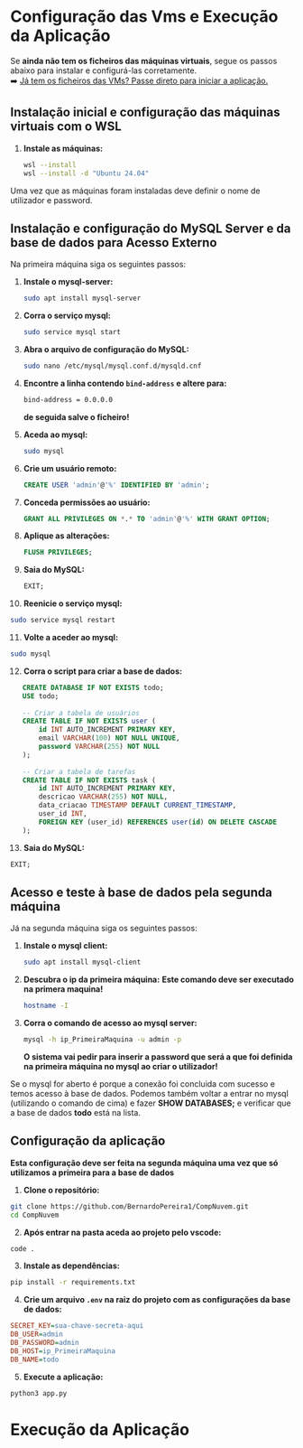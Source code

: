 # Configuração das Vms e Execução da Aplicação

Se **ainda não tem os ficheiros das máquinas virtuais**, segue os passos abaixo para instalar e configurá-las corretamente.  
➡️ [Já tem os ficheiros das VMs? Passe direto para iniciar a aplicação.](#execução-da-aplicação)

## Instalação inicial e configuração das máquinas virtuais com o WSL 

1. **Instale as máquinas:**
   
   ```bash
   wsl --install
   wsl --install -d "Ubuntu 24.04"
   ```

Uma vez que as máquinas foram instaladas deve definir o nome de utilizador e password.


## Instalação e configuração do MySQL Server e da base de dados para Acesso Externo

Na primeira máquina siga os seguintes passos:

1. **Instale o mysql-server:**
   ```bash
   sudo apt install mysql-server
   ```
   
2. **Corra o serviço mysql:**
   ```bash
   sudo service mysql start
   ```
   
3. **Abra o arquivo de configuração do MySQL:**
   ```bash
   sudo nano /etc/mysql/mysql.conf.d/mysqld.cnf
   ```
   
4. **Encontre a linha contendo `bind-address` e altere para:**
   ```bash
   bind-address = 0.0.0.0
   ```
   **de seguida salve o ficheiro!**

5. **Aceda ao mysql:**
   ```bash
   sudo mysql
   ```
   
6. **Crie um usuário remoto:**
   ```sql
   CREATE USER 'admin'@'%' IDENTIFIED BY 'admin';
   ```
   
7. **Conceda permissões ao usuário:**
   ```sql
   GRANT ALL PRIVILEGES ON *.* TO 'admin'@'%' WITH GRANT OPTION;
   ```
   
8. **Aplique as alterações:**
   ```sql
   FLUSH PRIVILEGES;
   ```
   
9. **Saia do MySQL:**
   ```sql
   EXIT;
   ```
10. **Reenicie o serviço mysql:**
   ```bash
   sudo service mysql restart
   ```

11. **Volte a aceder ao mysql:**
   ```bash
   sudo mysql
   ```

12. **Corra o script para criar a base de dados:**
   ```sql
      CREATE DATABASE IF NOT EXISTS todo;
      USE todo;
      
      -- Criar a tabela de usuários
      CREATE TABLE IF NOT EXISTS user (
          id INT AUTO_INCREMENT PRIMARY KEY,
          email VARCHAR(100) NOT NULL UNIQUE,
          password VARCHAR(255) NOT NULL
      );
      
      -- Criar a tabela de tarefas
      CREATE TABLE IF NOT EXISTS task (
          id INT AUTO_INCREMENT PRIMARY KEY,
          descricao VARCHAR(255) NOT NULL,
          data_criacao TIMESTAMP DEFAULT CURRENT_TIMESTAMP,
          user_id INT,
          FOREIGN KEY (user_id) REFERENCES user(id) ON DELETE CASCADE
      );
   ```

13. **Saia do MySQL:**
   ```sql
   EXIT;
   ```

## Acesso e teste à base de dados pela segunda máquina

Já na segunda máquina siga os seguintes passos:

1. **Instale o mysql client:**
   ```bash
   sudo apt install mysql-client
   ```

2. **Descubra o ip da primeira máquina:**
   **Este comando deve ser executado na primera maquina!**
   ```bash
   hostname -I
   ```

3. **Corra o comando de acesso ao mysql server:**
   ```bash
   mysql -h ip_PrimeiraMaquina -u admin -p
   ```
   **O sistema vai pedir para inserir a password que será a que foi definida na primeira máquina no mysql ao criar o utilizador!**

Se o mysql for aberto é porque a conexão foi concluida com sucesso e temos acesso à base de dados. Podemos também voltar a entrar no mysql (utilizando o comando de cima) e fazer **SHOW DATABASES;** e verificar que a base de dados **todo** está na lista.

## Configuração da aplicação

   **Esta configuração deve ser feita na segunda máquina uma vez que só utilizamos a primeira para a base de dados**

   1. **Clone o repositório:**
   ```bash
   git clone https://github.com/BernardoPereira1/CompNuvem.git
   cd CompNuvem
   ```

   2. **Após entrar na pasta aceda ao projeto pelo vscode:**
   ```bash
   code .
   ```

   3. **Instale as dependências:**
   ```bash
   pip install -r requirements.txt
   ```

   4. **Crie um arquivo `.env` na raiz do projeto com as configurações da base de dados:**
   ```ini
   SECRET_KEY=sua-chave-secreta-aqui
   DB_USER=admin
   DB_PASSWORD=admin
   DB_HOST=ip_PrimeiraMaquina
   DB_NAME=todo
   ```

   5. **Execute a aplicação:**
   ```bash
   python3 app.py
   ```

# Execução da Aplicação









